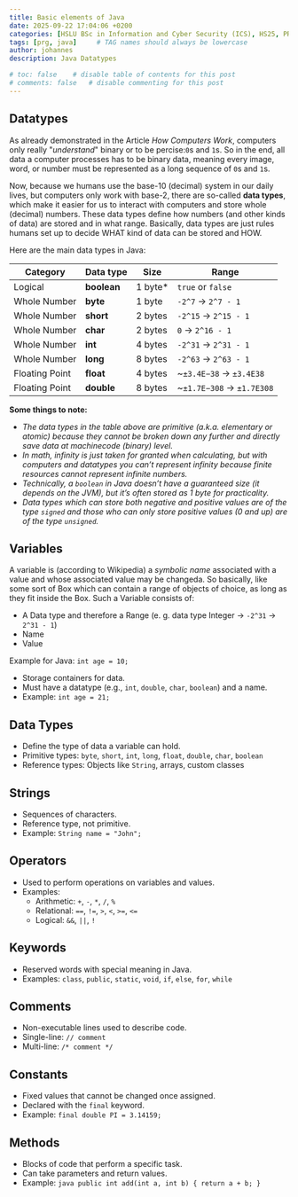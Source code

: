 ```yaml
---
title: Basic elements of Java
date: 2025-09-22 17:04:06 +0200
categories: [HSLU BSc in Information and Cyber Security (ICS), HS25, PRG]
tags: [prg, java]     # TAG names should always be lowercase
author: johannes
description: Java Datatypes

# toc: false    # disable table of contents for this post
# comments: false   # disable commenting for this post
---
```


## Datatypes

As already demonstrated in the Article *How Computers Work*, computers only really "*understand*" binary or to be percise:`0`s and `1`s. So in the end, all data a computer processes has to be binary data, meaning every image, word, or number must be represented as a long sequence of `0`s and `1`s.

Now, because we humans use the base-10 (decimal) system in our daily lives, but computers only work with base-2, there are so-called **data types**, which make it easier for us to interact with computers and store whole (decimal) numbers. These data types define how numbers (and other kinds of data) are stored and in what range. Basically, data types are just rules humans set up to decide WHAT kind of data can be stored and HOW.

Here are the main data types in Java:

| Category       | Data type  | Size    | Range                      |
|----------------|------------|---------|----------------------------|
| Logical        | **boolean**| 1 byte* | `true` or `false`          |
| Whole Number   | **byte**   | 1 byte  | `-2^7` → `2^7 - 1`         |
| Whole Number   | **short**  | 2 bytes | `-2^15` → `2^15 - 1`       |
| Whole Number   | **char**   | 2 bytes | `0` → `2^16 - 1`           |
| Whole Number   | **int**    | 4 bytes | `-2^31` → `2^31 - 1`       |
| Whole Number   | **long**   | 8 bytes | `-2^63` → `2^63 - 1`       |
| Floating Point | **float**  | 4 bytes | ~`±3.4E−38` → `±3.4E38`    |
| Floating Point | **double** | 8 bytes | ~`±1.7E−308` → `±1.7E308`  |

**Some things to note:**

- *The data types in the table above are primitive (a.k.a. elementary or atomic) because they cannot be broken down any further and directly save data at machinecode (binary) level.*
- *In math, infinity is just taken for granted when calculating, but with computers and datatypes you can’t represent infinity because finite resources cannot represent infinite numbers.*
- *Technically, a `boolean` in Java doesn’t have a guaranteed size (it depends on the JVM), but it’s often stored as 1 byte for practicality.*
- *Data types which can store both negative and positive values are of the type `signed` and those who can only store positive values (0 and up) are of the type `unsigned`.*

<!-- Final Version until here! -->
## Variables

A variable is (according to Wikipedia) a *symbolic name* associated with a value and whose associated value may be changeda. So basically, like some sort of Box which can contain a range of objects of choice, as long as they fit inside the Box. Such a Variable consists of:

- A Data type and therefore a Range (e. g. data type Integer -> `-2^31` → `2^31 - 1`)
- Name
- Value

Example for Java:
`int age = 10;`

- Storage containers for data.
- Must have a datatype (e.g., `int`, `double`, `char`, `boolean`) and a name.
- Example: `int age = 21;`

## Data Types

- Define the type of data a variable can hold.
- Primitive types: `byte`, `short`, `int`, `long`, `float`, `double`, `char`, `boolean`
- Reference types: Objects like `String`, arrays, custom classes

## Strings

- Sequences of characters.
- Reference type, not primitive.
- Example: `String name = "John";`

## Operators

- Used to perform operations on variables and values.
- Examples:
  - Arithmetic: `+`, `-`, `*`, `/`, `%`
  - Relational: `==`, `!=`, `>`, `<`, `>=`, `<=`
  - Logical: `&&`, `||`, `!`

## Keywords

- Reserved words with special meaning in Java.
- Examples: `class`, `public`, `static`, `void`, `if`, `else`, `for`, `while`

## Comments

- Non-executable lines used to describe code.
- Single-line: `// comment`
- Multi-line: `/* comment */`

## Constants

- Fixed values that cannot be changed once assigned.
- Declared with the `final` keyword.
- Example: `final double PI = 3.14159;`

## Methods

- Blocks of code that perform a specific task.
- Can take parameters and return values.
- Example:
  `java
  public int add(int a, int b) {
      return a + b;
  }`
  